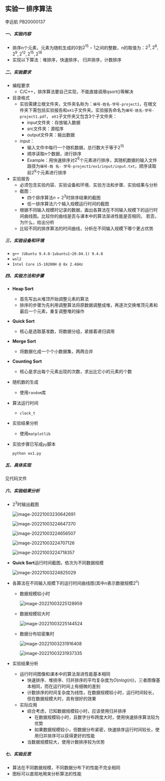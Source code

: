 ## 实验一 排序算法

李远航  PB20000137

##### 一、实验内容

- 排序n个元素，元素为随机生成的0到$2^{15} − 1$之间的整数，n的取值为：$2^3,2^6,2^9,2^{12},2^{15},2^{18}$
- 实现以下算法：堆排序，快速排序， 归并排序，计数排序

##### 二、实验要求

- 编程要求
    - C/C++，排序算法要自己实现，不能直接调用qsort()等解决
- 目录格式
    - 实验需建立根文件夹，文件夹名称为：`编号-姓名-学号-project1`，在根文件夹下需包括实验报告和`eX1`子文件夹。实验报告命名为`编号-姓名-学号-project1.pdf`， `eX1`子文件夹又包含3个子文件夹：
        - input文件夹：存放输入数据
        - src文件夹：源程序
        - output文件夹：输出数据
    - input：
        - 输入文件中每行一个随机数据，总行数大于等于$2^{15}$
        - 顺序读取n个数据，进行排序
        - Example：用快速排序对$2^9$个元素进行排序，其随机数据的输入文件路径为`编号-姓 名- 学号-project1/ex1/input/input.txt`，顺序读取前$2^9$个元素进行排序
- 实验报告
    - 必须包含实验内容、实验设备和环境、实验方法和步骤、实验结果与分析
    - 截图：
        - 四个排序算法$n=2^3$时排序结果的截图
        - 任一排序算法六个输入规模运行时间的截图
    - 根据不同输入规模时记录的数据，画出各算法在不同输入规模下的运行时间曲线图。比较你的曲线是否与课本中的算法渐进性能是否相同， 若否，为什么，给出分析
    - 比较不同的排序算法的时间曲线，分析在不同输入规模下哪个更占优势

##### 三、实验设备和环境

- `g++ (Ubuntu 9.4.0-1ubuntu1~20.04.1) 9.4.0`
- `wsl2`
- `Intel Core i5-10200H @ 8x 2.4GHz`

##### 四、实验方法和步骤

- **Heap Sort**

    - 首先写出从堆顶开始调整元素的算法
    - 排序的步骤为先利用调整算法将原数据调整成堆，再逐次交换堆顶元素和最后一个元素，重复调整堆的操作

- **Quick Sort**

    - 核心是选取基准数，将数据分组，紧接着递归调用

- **Merge Sort**

    - 将数据化成一个个小数据集，两两合并

- **Counting Sort**

    - 核心是求出每个元素出现的次数，求出比它小的元素的个数

- 随机数的生成

    - 使用`random`库

- 算法运行时间

    - `clock_t`

- 实验结果分析

    - 使用`matplotlib`

- 实验步骤已写成`py`脚本

    ```bash
    python ex1.py
    ```

##### 五、具体实现

见代码文件

##### 六、实验结果分析

- $2^3$时输出截图

    ![image-20221003230642691](C:/Users/voyage/AppData/Roaming/Typora/typora-user-images/image-20221003230642691.png)

    ![image-20221003224647370](C:/Users/voyage/AppData/Roaming/Typora/typora-user-images/image-20221003224647370.png)

    ![image-20221003224656507](C:/Users/voyage/AppData/Roaming/Typora/typora-user-images/image-20221003224656507.png)

    ![image-20221003224707126](C:/Users/voyage/AppData/Roaming/Typora/typora-user-images/image-20221003224707126.png)

    ![image-20221003224718357](C:/Users/voyage/AppData/Roaming/Typora/typora-user-images/image-20221003224718357.png)

- **Quick Sort**运行时间截图，依次为不同数据规模

    ![image-20221003224825029](C:/Users/voyage/AppData/Roaming/Typora/typora-user-images/image-20221003224825029.png)

- 各算法在不同输入规模下的运行时间曲线图(其中$n$表示数据规模$2^n$)

  - 数据规模较小时

      ![image-20221003225128959](C:/Users/voyage/AppData/Roaming/Typora/typora-user-images/image-20221003225128959.png)

  - 数据规模较大时

      ![image-20221003225144524](C:/Users/voyage/AppData/Roaming/Typora/typora-user-images/image-20221003225144524.png)
      
  - 数据分布较密集时

      ![image-20221003231916408](C:/Users/voyage/AppData/Roaming/Typora/typora-user-images/image-20221003231916408.png)

      ![image-20221003231937335](C:/Users/voyage/AppData/Roaming/Typora/typora-user-images/image-20221003231937335.png)

- 实验结果分析

    - 运行时间图像和课本中的算法渐进性能基本相同
        - 快速排序、堆排序、归并排序的平均复杂度为$O(nlog(n))$，三者图像基本相同，而在运行时间上有细微的差别
        - 计数排序的时间复杂度为线性，在数据规模较小时，运行时间较长，但在数据规模大时，具有很好的效果
    - 实际应用
        - 综合考虑，已知数据规模较小时，应该使用归并排序
            - 在数据规模较小时，且数字分布跨度大时，使用快速排序算法较为优势
            - 如果数据规模较小，但数据分布紧密，快速排序运行时间较长，使用归并排序可以获得更好的性能
        - 当数据规模较大，使用计数排序较为优势

##### 七、实验反思

- 算法在不同数据规模，不同数据分布下的性能不完全相同
- 图标可以直观地用来分析算法的性能
